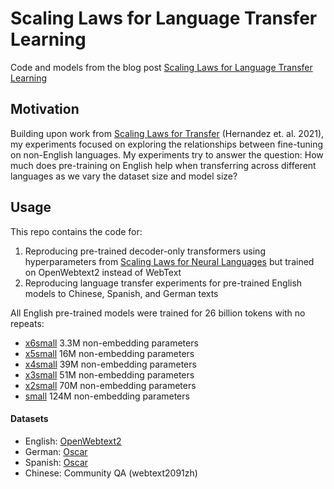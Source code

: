 # Scaling Laws for Language Transfer Learning
Code and models from the blog post [Scaling Laws for Language Transfer Learning](https://christina.kim/2021/04/11/scaling-laws-for-language-transfer-learning/)

## Motivation
Building upon work from [Scaling Laws for Transfer](https://arxiv.org/abs/2102.01293) (Hernandez et. al. 2021), my experiments focused on exploring the relationships between fine-tuning on non-English languages. My experiments try to answer the question: How much does pre-training on English help when transferring across different languages as we vary the dataset size and model size?

## Usage
This repo contains the code for: 
1) Reproducing pre-trained decoder-only transformers using hyperparameters from [Scaling Laws for Neural Languages](https://arxiv.org/abs/2001.08361) but trained on OpenWebtext2 instead of WebText 
2) Reproducing language transfer experiments for pre-trained English models to Chinese, Spanish, and German texts 

All English pre-trained models were trained for 26 billion tokens with no repeats: 
- [x6small](https://huggingface.co/christina/decoder-only-transformer-x6small) 3.3M non-embedding parameters
- [x5small](https://huggingface.co/christina/decoder-only-transformer-x5small) 16M non-embedding parameters
- [x4small](https://huggingface.co/christina/decoder-only-transformer-x4small) 39M non-embedding parameters
- [x3small](https://huggingface.co/christina/decoder-only-transformer-x3small) 51M non-embedding parameters
- [x2small](https://huggingface.co/christina/decoder-only-transformer-x2small) 70M non-embedding parameters
- [small](https://huggingface.co/christina/decoder-only-transformer-small) 124M non-embedding parameters

#### Datasets
- English: [OpenWebtext2](https://openwebtext2.readthedocs.io/en/latest/)
- German: [Oscar](https://oscar-corpus.com/)
- Spanish: [Oscar](https://oscar-corpus.com/)
- Chinese: Community QA (webtext2091zh)
